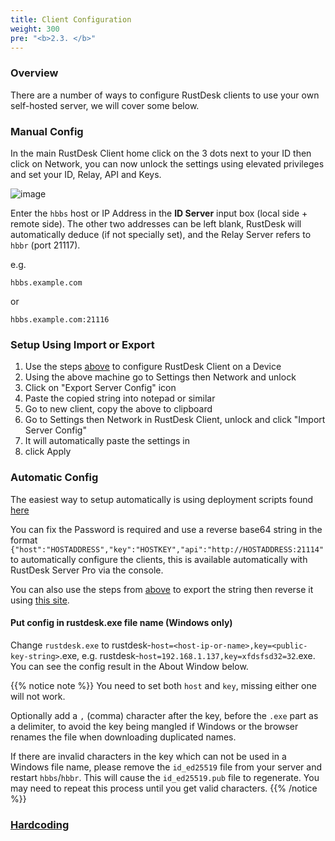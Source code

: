 ```yaml
---
title: Client Configuration
weight: 300
pre: "<b>2.3. </b>"
---
```


### Overview

There are a number of ways to configure RustDesk clients to use your own self-hosted server, we will cover some below.

### Manual Config

In the main RustDesk Client home click on the 3 dots next to your ID then click on Network, you can now unlock the settings using elevated privileges and set your ID, Relay, API and Keys.

![image](/docs/en/self-host/client-configuration/images/network-config.png)

Enter the `hbbs` host or IP Address in the **ID Server** input box (local side + remote side). The other two addresses can be left blank, RustDesk will automatically deduce (if not specially set), and the Relay Server refers to `hbbr` (port 21117).

e.g.

```nolang
hbbs.example.com
```

or

```nolang
hbbs.example.com:21116
```

### Setup Using Import or Export

1. Use the steps [above](/docs/en/self-host/client-configuration/#manual-config) to configure RustDesk Client on a Device
2. Using the above machine go to Settings then Network and unlock
3. Click on "Export Server Config" icon
4. Paste the copied string into notepad or similar
5. Go to new client, copy the above to clipboard
6. Go to Settings then Network in RustDesk Client, unlock and click "Import Server Config"
7. It will automatically paste the settings in
8. click Apply


### Automatic Config

The easiest way to setup automatically is using deployment scripts found [here](docs/en/self-host/client-deployment/)

You can fix the Password is required and use a reverse base64 string in the format `{"host":"HOSTADDRESS","key":"HOSTKEY","api":"http://HOSTADDRESS:21114"` to automatically configure the clients, this is available automatically with RustDesk Server Pro via the console. 

You can also use the steps from [above](/docs/en/self-host/client-configuration/#setup-using-import-or-export) to export the string then reverse it using [this site](https://string-functions.com/reverse.aspx).

#### Put config in rustdesk.exe file name (Windows only)

Change `rustdesk.exe` to rustdesk-`host=<host-ip-or-name>,key=<public-key-string>`.exe, e.g. rustdesk-`host=192.168.1.137,key=xfdsfsd32=32`.exe. You can see the config result in the About Window below.

<a name="invalidchar"></a>
{{% notice note %}}
You need to set both `host` and `key`, missing either one will not work.

Optionally add a `,` (comma) character after the key, before the `.exe` part as a delimiter, to avoid the key being mangled if Windows or the browser renames the file when downloading duplicated names.

If there are invalid characters in the key which can not be used in a Windows file name, please remove the
`id_ed25519` file from your server and restart `hbbs`/`hbbr`. This will cause the `id_ed25519.pub` file to regenerate. You may need to
repeat this process until you get valid characters.
{{% /notice %}}


### [Hardcoding](/docs/en/self-host/client-configuration/hardcode-settings/)
